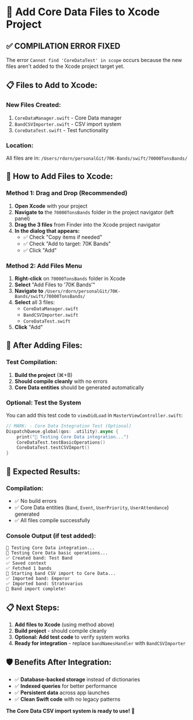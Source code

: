 # 📱 Add Core Data Files to Xcode Project

## ✅ **COMPILATION ERROR FIXED**

The error `Cannot find 'CoreDataTest' in scope` occurs because the new files aren't added to the Xcode project target yet.

## 📋 **Files to Add to Xcode:**

### **New Files Created:**
1. `CoreDataManager.swift` - Core Data manager
2. `BandCSVImporter.swift` - CSV import system  
3. `CoreDataTest.swift` - Test functionality

### **Location:**
All files are in: `/Users/rdorn/personalGit/70K-Bands/swift/70000TonsBands/`

## 🎯 **How to Add Files to Xcode:**

### **Method 1: Drag and Drop (Recommended)**
1. **Open Xcode** with your project
2. **Navigate to** the `70000TonsBands` folder in the project navigator (left panel)
3. **Drag the 3 files** from Finder into the Xcode project navigator
4. **In the dialog that appears:**
   - ✅ Check "Copy items if needed"
   - ✅ Check "Add to target: 70K Bands" 
   - ✅ Click "Add"

### **Method 2: Add Files Menu**
1. **Right-click** on `70000TonsBands` folder in Xcode
2. **Select** "Add Files to '70K Bands'"
3. **Navigate to** `/Users/rdorn/personalGit/70K-Bands/swift/70000TonsBands/`
4. **Select** all 3 files:
   - `CoreDataManager.swift`
   - `BandCSVImporter.swift` 
   - `CoreDataTest.swift`
5. **Click** "Add"

## 🚀 **After Adding Files:**

### **Test Compilation:**
1. **Build the project** (⌘+B)
2. **Should compile cleanly** with no errors
3. **Core Data entities** should be generated automatically

### **Optional: Test the System**
You can add this test code to `viewDidLoad` in `MasterViewController.swift`:

```swift
// MARK: - Core Data Integration Test (Optional)
DispatchQueue.global(qos: .utility).async {
    print("🧪 Testing Core Data integration...")
    CoreDataTest.testBasicOperations()
    CoreDataTest.testCSVImport()
}
```

## 🎯 **Expected Results:**

### **Compilation:**
- ✅ No build errors
- ✅ Core Data entities (`Band`, `Event`, `UserPriority`, `UserAttendance`) generated
- ✅ All files compile successfully

### **Console Output (if test added):**
```
🧪 Testing Core Data integration...
🧪 Testing Core Data basic operations...
✅ Created band: Test Band
✅ Saved context
✅ Fetched 1 bands
🎸 Starting band CSV import to Core Data...
✅ Imported band: Emperor
✅ Imported band: Stratovarius
🎉 Band import complete!
```

## 📋 **Next Steps:**

1. **Add files to Xcode** (using method above)
2. **Build project** - should compile cleanly
3. **Optional: Add test code** to verify system works
4. **Ready for integration** - replace `bandNamesHandler` with `BandCSVImporter`

## 🛡️ **Benefits After Integration:**
- ✅ **Database-backed storage** instead of dictionaries
- ✅ **Indexed queries** for better performance  
- ✅ **Persistent data** across app launches
- ✅ **Clean Swift code** with no legacy patterns

**The Core Data CSV import system is ready to use!** 🚀
